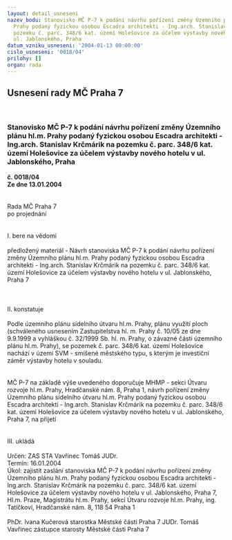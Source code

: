 ```yaml
---
layout: detail_usneseni
nazev_bodu: Stanovisko MČ P-7 k podání návrhu pořízení změny Územního plánu hl.m.
  Prahy podaný fyzickou osobou Escadra architekti - Ing.arch. Stanislav Krčmárik na
  pozemku č. parc. 348/6 kat. území Holešovice za účelem výstavby nového hotelu v
  ul. Jablonského, Praha
datum_vzniku_usneseni: '2004-01-13 00:00:00'
cislo_usneseni: '0018/04'
prilohy: []
organ: rada
---
```

<div id="ucUsn_pList" class="usn">
	<span><h2>Usnesení rady MČ Praha 7 </h2>
<br></span><div class="standBody">
<span><h3>Stanovisko MČ P-7 k podání návrhu pořízení změny Územního plánu hl.m. Prahy podaný fyzickou osobou Escadra architekti - Ing.arch. Stanislav Krčmárik na pozemku č. parc. 348/6 kat. území Holešovice za účelem výstavby nového hotelu v ul. Jablonského, Praha</h3></span><div class="center">
		<strong>č. 0018/04</strong><br>
	</div>
<div class="center">
		<strong>Ze dne 13.01.2004</strong><br><br>
	</div>
<br>Rada MČ Praha 7<br>po projednání<br><br><br>I.	bere na vědomí<br><br> předložený materiál - Návrh stanoviska MČ P-7 k podání návrhu pořízení změny Územního plánu hl.m. Prahy podaný fyzickou osobou Escadra architekti - Ing.arch. Stanislav Krčmárik na pozemku č. parc. 348/6 kat. území Holešovice za účelem výstavby nového hotelu v ul. Jablonského, Praha 7<br><br><br><br>II.	konstatuje<br><br>Podle územního plánu sídelního útvaru hl.m. Prahy, plánu  využití ploch (schváleného usnesením Zastupitelstva hl. m. Prahy č. 10/05 ze dne 9.9.1999 a vyhláškou  č. 32/1999 Sb. hl. m. Prahy, o závazné části územního plánu hl.m. Prahy), se pozemek č. parc. 348/6 kat. území Holešovice nachází v území SVM - smíšené městského typu, s kterým je investiční záměr výstavby hotelu v souladu.<br><br><br>MČ P-7 na základě výše uvedeného doporučuje MHMP - sekci Útvaru rozvoje hl.m. Prahy, Hradčanské nám. 8, Praha 1, návrh pořízení změny Územního plánu sídelního útvaru hl.m. Prahy podaný fyzickou osobou Escadra architekti - Ing.arch. Stanislav Krčmárik na pozemku č. parc. 348/6 kat. území Holešovice za účelem výstavby nového hotelu v ul. Jablonského, Praha 7, na přijetí <br><br><br>III.	ukládá <br><br>Určen:	ZAS STA Vavřinec Tomáš JUDr.<br>Termín: 16.01.2004<br>Úkol:	zajistit zaslání stanoviska MČ P-7 k podání návrhu pořízení změny Územního plánu hl.m. Prahy podaný fyzickou osobou Escadra architekti - Ing.arch. Stanislav Krčmárik na pozemku č. parc. 348/6 kat. území Holešovice za účelem výstavby nového hotelu v ul. Jablonského, Praha 7, Hl.m. Praze, Magistrátu hl.m. Prahy, sekci Útvaru rozvoje hl.m. Prahy, ing. Tatíčkovi, Hradčanské nám. 8, 118 54 Praha 1<br>  	<br>PhDr. Ivana Kučerová starostka Městské části Praha 7	 JUDr. Tomáš Vavřinec zástupce starosty Městské části Praha 7<br>	<br><br>
</div>
</div>